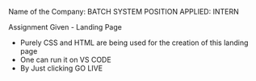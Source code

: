 Name of the Company: BATCH SYSTEM
POSITION APPLIED: INTERN

Assignment Given - Landing Page

- Purely CSS and HTML are being used for the creation of this landing page
- One can run it on VS CODE
- By Just clicking GO LIVE
